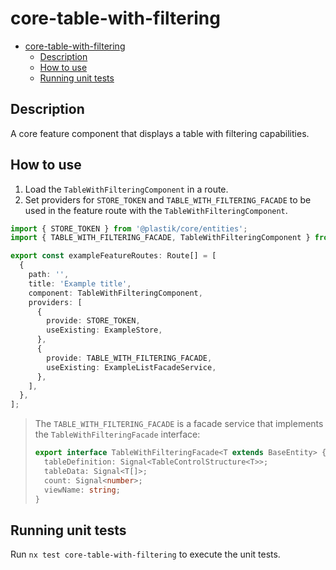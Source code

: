 # core-table-with-filtering

- [core-table-with-filtering](#core-table-with-filtering)
  - [Description](#description)
  - [How to use](#how-to-use)
  - [Running unit tests](#running-unit-tests)

## Description

A core feature component that displays a table with filtering capabilities.

## How to use

1. Load the `TableWithFilteringComponent` in a route.
2. Set providers for `STORE_TOKEN` and `TABLE_WITH_FILTERING_FACADE` to be used in the feature route with the `TableWithFilteringComponent`.

```typescript
import { STORE_TOKEN } from '@plastik/core/entities';
import { TABLE_WITH_FILTERING_FACADE, TableWithFilteringComponent } from '@plastik/core/list-view';

export const exampleFeatureRoutes: Route[] = [
  {
    path: '',
    title: 'Example title',
    component: TableWithFilteringComponent,
    providers: [
      {
        provide: STORE_TOKEN,
        useExisting: ExampleStore,
      },
      {
        provide: TABLE_WITH_FILTERING_FACADE,
        useExisting: ExampleListFacadeService,
      },
    ],
  },
];
```

> The `TABLE_WITH_FILTERING_FACADE` is a facade service that implements the `TableWithFilteringFacade` interface:
>
> ```typescript
> export interface TableWithFilteringFacade<T extends BaseEntity> {
>   tableDefinition: Signal<TableControlStructure<T>>;
>   tableData: Signal<T[]>;
>   count: Signal<number>;
>   viewName: string;
> }
> ```

## Running unit tests

Run `nx test core-table-with-filtering` to execute the unit tests.
